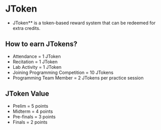 # JToken
- JToken** is a token-based reward system that can be redeemed for extra credits.

## How to earn JTokens?
- Attendance = 1 JToken
- Recitation = 1 JToken
- Lab Activity = 1 JToken
- Joining Programming Competition = 10 JTokens
- Programming Team Member = 2 JTokens per practice session
  
## JToken Value
- Prelim = 5 points
- Midterm = 4 points
- Pre-finals = 3 points
- Finals = 2 points

